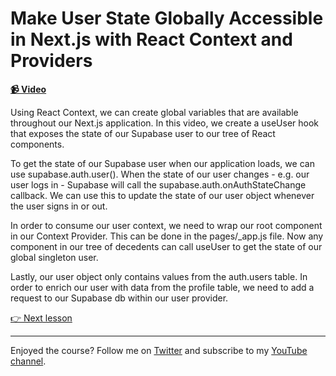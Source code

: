 # Make User State Globally Accessible in Next.js with React Context and Providers

**[📹 Video](https://egghead.io/lessons/next-js-make-user-state-globally-accessible-in-next-js-with-react-context-and-providers)**

Using React Context, we can create global variables that are available throughout our Next.js application. In this video, we create a useUser hook that exposes the state of our Supabase user to our tree of React components.

To get the state of our Supabase user when our application loads, we can use supabase.auth.user(). When the state of our user changes - e.g. our user logs in - Supabase will call the supabase.auth.onAuthStateChange callback. We can use this to update the state of our user object whenever the user signs in or out.

In order to consume our user context, we need to wrap our root component in our Context Provider. This can be done in the pages/\_app.js file. Now any component in our tree of decedents can call useUser to get the state of our global singleton user.

Lastly, our user object only contains values from the auth.users table. In order to enrich our user with data from the profile table, we need to add a request to our Supabase db within our user provider.

[👉 Next lesson](/14-implement-authorization-using-row-level-security-and-policies)

---

Enjoyed the course? Follow me on [Twitter](https://twitter.com/jonmeyers_io) and subscribe to my [YouTube channel](https://www.youtube.com/channel/UCPitAIwktfCfcMR4kDWebDQ).
